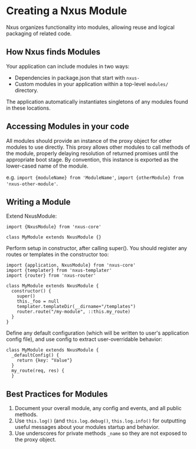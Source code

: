 # Creating a Nxus Module

Nxus organizes functionality into modules, allowing reuse and logical packaging of related code.

## How Nxus finds Modules

Your application can include modules in two ways:

 * Dependencies in package.json that start with `nxus-`
 * Custom modules in your application within a top-level `modules/` directory.

The application automatically instantiates singletons of any modules found in these locations.

## Accessing Modules in your code

All modules should provide an instance of the proxy object for other modules to use directly. This proxy allows other modules to call methods of the module, properly delaying resolution of returned promises until the appropriate boot stage. By convention, this instance is exported as the lower-cased name of the module.

e.g. `import {moduleName} from 'ModuleName'`, `import {otherModule} from 'nxus-other-module'`.

## Writing a Module

Extend NxusModule:
```
import {NxusModule} from 'nxus-core'

class MyModule extends NxusModule {}
```
Perform setup in constructor, after calling super(). You should register any routes or templates in the constructor too:
```
import {application, NxusModule} from 'nxus-core'
import {templater} from 'nxus-templater'
import {router} from 'nxus-router'

class MyModule extends NxusModule {
  constructor() {
    super()
    this._foo = null
    templater.templateDir(__dirname+"/templates")
    router.route("/my-module", ::this.my_route)
  }
}
```
Define any default configuration (which will be written to user's application config file), and use config to extract user-overridable behavior:
```
class MyModule extends NxusModule {
  _defaultConfig() {
    return {key: "Value"}
  }
  my_route(req, res) {
  }
```


## Best Practices for Modules

1. Document your overall module, any config and events, and all public methods.
2. Use `this.log()` (and `this.log.debug()`, `this.log.info()` for outputting useful messages about your modules startup and behavior.
2. Use underscores for private methods `_name` so they are not exposed to the proxy object.